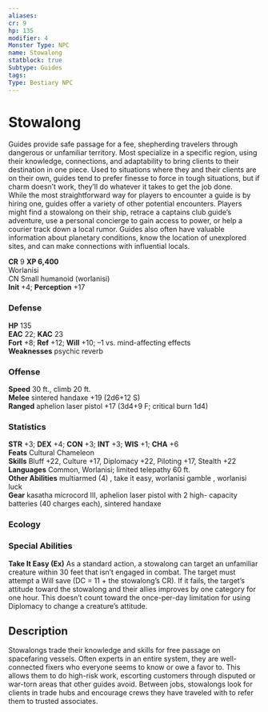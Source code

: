 ```yaml
---
aliases: 
cr: 9
hp: 135
modifier: 4
Monster Type: NPC
name: Stowalong
statblock: true
Subtype: Guides
tags: 
Type: Bestiary NPC
---
```


# Stowalong

Guides provide safe passage for a fee, shepherding travelers through dangerous or unfamiliar territory. Most specialize in a specific region, using their knowledge, connections, and adaptability to bring clients to their destination in one piece. Used to situations where they and their clients are on their own, guides tend to prefer finesse to force in tough situations, but if charm doesn’t work, they’ll do whatever it takes to get the job done.  
While the most straightforward way for players to encounter a guide is by hiring one, guides offer a variety of other potential encounters. Players might find a stowalong on their ship, retrace a captains club guide’s adventure, use a personal concierge to gain access to power, or help a courier track down a local rumor. Guides also often have valuable information about planetary conditions, know the location of unexplored sites, and can make connections with influential locals.

**CR** 9
**XP 6,400**  
Worlanisi  
CN Small humanoid (worlanisi)  
**Init** +4; **Perception** +17  

### Defense

**HP** 135  
**EAC** 22; **KAC** 23  
**Fort** +8; **Ref** +12; **Will** +10; –1 vs. mind-affecting effects  
**Weaknesses** psychic reverb

### Offense

**Speed** 30 ft., climb 20 ft.  
**Melee** sintered handaxe +19 (2d6+12 S)  
**Ranged** aphelion laser pistol +17 (3d4+9 F; critical burn 1d4)

### Statistics

**STR** +3; **DEX** +4; **CON** +3; **INT** +3; **WIS** +1; **CHA** +6  
**Feats** Cultural Chameleon  
**Skills** Bluff +22, Culture +17, Diplomacy +22, Piloting +17, Stealth +22  
**Languages** Common, Worlanisi; limited telepathy 60 ft.  
**Other Abilities** multiarmed (4) , take it easy, worlanisi gamble , worlanisi luck  
**Gear** kasatha microcord III, aphelion laser pistol with 2 high- capacity batteries (40 charges each), sintered handaxe

### Ecology

### Special Abilities

**Take It Easy (Ex)** As a standard action, a stowalong can target an unfamiliar creature within 30 feet that isn’t engaged in combat. The target must attempt a Will save (DC = 11 + the stowalong’s CR). If it fails, the target’s attitude toward the stowalong and their allies improves by one category for one hour. This doesn’t count toward the once-per-day limitation for using Diplomacy to change a creature’s attitude.

## Description

Stowalongs trade their knowledge and skills for free passage on spacefaring vessels. Often experts in an entire system, they are well-connected fixers who everyone seems to know or owe a favor to. This allows them to do high-risk work, escorting customers through disputed or war-torn areas that other guides avoid. Between jobs, stowalongs look for clients in trade hubs and encourage crews they have traveled with to refer them to trusted associates.